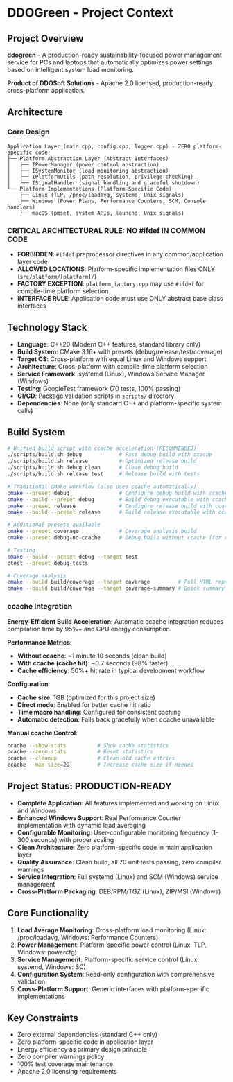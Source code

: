 # DDOGreen - Project Context

## Project Overview
**ddogreen** - A production-ready sustainability-focused power management service for PCs and laptops that automatically optimizes power settings based on intelligent system load monitoring.

**Product of DDOSoft Solutions** - Apache 2.0 licensed, production-ready cross-platform application.

## Architecture
### Core Design
```
Application Layer (main.cpp, config.cpp, logger.cpp) - ZERO platform-specific code
├── Platform Abstraction Layer (Abstract Interfaces)
│   ├── IPowerManager (power control abstraction)
│   ├── ISystemMonitor (load monitoring abstraction)  
│   ├── IPlatformUtils (path resolution, privilege checking)
│   └── ISignalHandler (signal handling and graceful shutdown)
└── Platform Implementations (Platform-Specific Code)
    ├── Linux (TLP, /proc/loadavg, systemd, Unix signals)
    ├── Windows (Power Plans, Performance Counters, SCM, Console handlers)
    └── macOS (pmset, system APIs, launchd, Unix signals)
```

### CRITICAL ARCHITECTURAL RULE: NO #ifdef IN COMMON CODE
- **FORBIDDEN**: `#ifdef` preprocessor directives in any common/application layer code
- **ALLOWED LOCATIONS**: Platform-specific implementation files ONLY (`src/platform/[platform]/`)
- **FACTORY EXCEPTION**: `platform_factory.cpp` may use `#ifdef` for compile-time platform selection
- **INTERFACE RULE**: Application code must use ONLY abstract base class interfaces

## Technology Stack
- **Language**: C++20 (Modern C++ features, standard library only)
- **Build System**: CMake 3.16+ with presets (debug/release/test/coverage)
- **Target OS**: Cross-platform with equal Linux and Windows support
- **Architecture**: Cross-platform with compile-time platform selection
- **Service Framework**: systemd (Linux), Windows Service Manager (Windows)
- **Testing**: GoogleTest framework (70 tests, 100% passing)
- **CI/CD**: Package validation scripts in `scripts/` directory
- **Dependencies**: None (only standard C++ and platform-specific system calls)

## Build System
```bash
# Unified build script with ccache acceleration (RECOMMENDED)
./scripts/build.sh debug            # Fast debug build with ccache
./scripts/build.sh release          # Optimized release build
./scripts/build.sh debug clean      # Clean debug build
./scripts/build.sh release test     # Release build with tests

# Traditional CMake workflow (also uses ccache automatically)
cmake --preset debug                # Configure debug build with ccache
cmake --build --preset debug        # Build debug executable with ccache
cmake --preset release              # Configure release build with ccache  
cmake --build --preset release      # Build release executable with ccache

# Additional presets available
cmake --preset coverage             # Coverage analysis build
cmake --preset debug-no-ccache      # Debug build without ccache (for clean builds)

# Testing
cmake --build --preset debug --target test
ctest --preset debug-tests

# Coverage analysis
cmake --build build/coverage --target coverage         # Full HTML report
cmake --build build/coverage --target coverage-summary # Quick summary
```

### ccache Integration
**Energy-Efficient Build Acceleration**: Automatic ccache integration reduces compilation time by 95%+ and CPU energy consumption.

**Performance Metrics**:
- **Without ccache**: ~1 minute 10 seconds (clean build)
- **With ccache (cache hit)**: ~0.7 seconds (98% faster)
- **Cache efficiency**: 50%+ hit rate in typical development workflow

**Configuration**:
- **Cache size**: 1GB (optimized for this project size)
- **Direct mode**: Enabled for better cache hit ratio
- **Time macro handling**: Configured for consistent caching
- **Automatic detection**: Falls back gracefully when ccache unavailable

**Manual ccache Control**:
```bash
ccache --show-stats          # Show cache statistics
ccache --zero-stats          # Reset statistics
ccache --cleanup             # Clean old cache entries
ccache --max-size=2G         # Increase cache size if needed
```

## Project Status: PRODUCTION-READY
- **Complete Application**: All features implemented and working on Linux and Windows
- **Enhanced Windows Support**: Real Performance Counter implementation with dynamic load averaging
- **Configurable Monitoring**: User-configurable monitoring frequency (1-300 seconds) with proper scaling
- **Clean Architecture**: Zero platform-specific code in main application layer
- **Quality Assurance**: Clean build, all 70 unit tests passing, zero compiler warnings
- **Service Integration**: Full systemd (Linux) and SCM (Windows) service management
- **Cross-Platform Packaging**: DEB/RPM/TGZ (Linux), ZIP/MSI (Windows)

## Core Functionality
1. **Load Average Monitoring**: Cross-platform load monitoring (Linux: /proc/loadavg, Windows: Performance Counters)
2. **Power Management**: Platform-specific power control (Linux: TLP, Windows: powercfg)
3. **Service Management**: Platform-specific service control (Linux: systemd, Windows: SC)
4. **Configuration System**: Read-only configuration with comprehensive validation
5. **Cross-Platform Support**: Generic interfaces with platform-specific implementations

## Key Constraints
- Zero external dependencies (standard C++ only)
- Zero platform-specific code in application layer
- Energy efficiency as primary design principle
- Zero compiler warnings policy
- 100% test coverage maintenance
- Apache 2.0 licensing requirements
